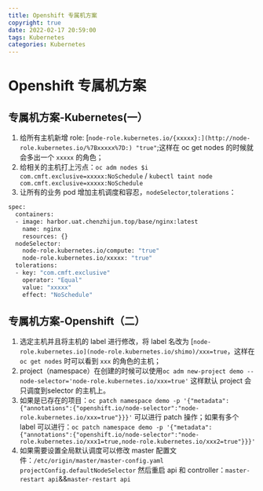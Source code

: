 ```yaml
---
title: Openshift 专属机方案
copyright: true
date: 2022-02-17 20:59:00
tags: Kubernetes
categories: Kubernetes
---
```


# Openshift 专属机方案

<!--more--> 
## 专属机方案-Kubernetes(一）

1. 给所有主机新增 role:  [`node-role.kubernetes.io/{xxxxx}:](http://node-role.kubernetes.io/%7Bxxxxx%7D:) "true"`;这样在 oc get nodes 的时候就会多出一个 `xxxxx` 的角色；
2. 给相关的主机打上污点：`oc adm nodes $i com.cmft.exclusive=xxxxx:NoSchedule` / `kubectl taint node com.cmft.exclusive=xxxxx:NoSchedule`
3. 让所有的业务 pod 增加主机调度和容忍，`nodeSelector`,`tolerations`：

```bash
spec:
  containers:
  - image: harbor.uat.chenzhijun.top/base/nginx:latest
    name: nginx
    resources: {}
  nodeSelector: 
    node-role.kubernetes.io/compute: "true"
    node-role.kubernetes.io/xxxxx: "true"
  tolerations: 
  - key: "com.cmft.exclusive"
    operator: "Equal"
    value: "xxxxx"
    effect: "NoSchedule"
```

## 专属机方案-Openshift（二）

1.  选定主机并且将主机的 label 进行修改，将 label 名改为 [`node-role.kubernetes.io](node-role.kubernetes.io/shimo)/xxx=true`，这样在 `oc get nodes` 时可以看到 `xxx` 的角色的主机；
2.  project（namespace）在创建的时候可以使用`oc adm new-project demo --node-selector='node-role.kubernetes.io/xxx=true'` 这样默认 project 会只调度到selector 的主机上。
3. 如果是已存在的项目：`oc patch namespace demo -p '{"metadata":{"annotations":{"openshift.io/node-selector":"node-role.kubernetes.io/xxx=true"}}}'` 可以进行 patch 操作；如果有多个 label 可以进行：`oc patch namespace demo -p '{"metadata":{"annotations":{"openshift.io/node-selector":"node-role.kubernetes.io/xxx1=true,node-role.kubernetes.io/xxx2=true"}}}'`
4. 如果需要设置全局默认调度可以修改 master 配置文件：`/etc/origin/master/master-config.yaml`  `projectConfig.defaultNodeSelector` 然后重启 api 和 controller：`master-restart api`&&`master-restart api`